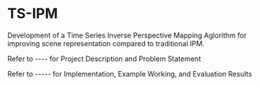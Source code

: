 # TS-IPM
Development of a Time Series Inverse Perspective Mapping Aglorithm for improving scene representation compared to traditional IPM.

Refer to ---- for Project Description and Problem Statement

Refer to ----- for Implementation, Example Working, and Evaluation Results

